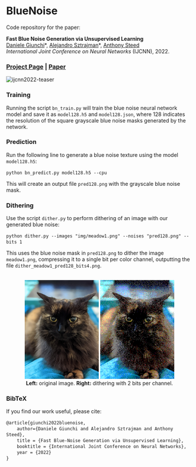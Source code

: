 # BlueNoise
Code repository for the paper:

<b>Fast Blue Noise Generation via Unsupervised Learning</b><br>
[Daniele Giunchi](https://scholar.google.com/citations?user=04u9QAIAAAAJ)\*,
[Alejandro Sztrajman](https://asztr.github.io)\*,
[Anthony Steed](https://wp.cs.ucl.ac.uk/anthonysteed/)<br>
<i>International Joint Conference on Neural Networks</i> (IJCNN), 2022.

### [Project Page](https://asztr.github.io/publications/ijcnn2022/ijcnn2022.html) | [Paper](https://asztr.github.io/publications/ijcnn2022/ijcnn2022-preprint.pdf)

![ijcnn2022-teaser](https://user-images.githubusercontent.com/10238412/188176041-5dc7b7ed-41bf-468a-95f3-67875e009505.jpg)

### Training
Running the script `bn_train.py` will train the blue noise neural network model and save it as `model128.h5` and `model128.json`, where 128 indicates
the resolution of the square grayscale blue noise masks generated by the network.

### Prediction
Run the following line to generate a blue noise texture using the model `model128.h5`:
```
python bn_predict.py model128.h5 --cpu
```
This will create an output file `pred128.png` with the grayscale blue noise mask.

### Dithering
Use the script `dither.py` to perform dithering of an image with our generated blue noise:
```
python dither.py --images "img/meadow1.png" --noises "pred128.png" --bits 1
```
This uses the blue noise mask in `pred128.png` to dither the image `meadow1.png`, compressing it to a single bit per color channel,
outputting the file `dither_meadow1_pred128_bits4.png`.
<br><br>
<div align="center">
    <img src="img/meadow1.png" width="200px"> <img src="img/dither_meadow1_bluenoise128_bits2.png" width="200px"><br>
    <b>Left:</b> original image. <b>Right:</b> dithering with 2 bits per channel.
</div>

### BibTeX
If you find our work useful, please cite:
```
@article{giunchi2022bluenoise,
    author={Daniele Giunchi and Alejandro Sztrajman and Anthony Steed},
    title = {Fast Blue-Noise Generation via Unsupervised Learning},
    booktitle = {International Joint Conference on Neural Networks},
    year = {2022}
}
```
